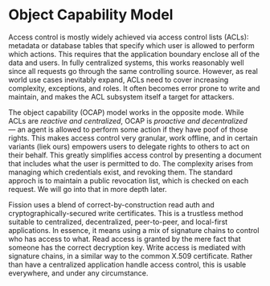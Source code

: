 # Object Capability Model

Access control is mostly widely achieved via access control lists \(ACLs\): metadata or database tables that specify which user is allowed to perform which actions. This requires that the application boundary enclose all of the data and users. In fully centralized systems, this works reasonably well since all requests go through the same controlling source. However, as real world use cases inevitably expand, ACLs need to cover increasing complexity, exceptions, and roles. It often becomes error prone to write and maintain, and makes the ACL subsystem itself a target for attackers.

The object capability \(OCAP\) model works in the opposite mode. While ACLs are _reactive and centralized_, OCAP is _proactive and decentralized_ — an agent is allowed to perform some action if they have poof of those rights. This makes access control very granular, work offline, and in certain variants \(liek ours\) empowers users to delegate rights to others to act on their behalf. This greatly simplifies access control by presenting a document that includes what the user is permitted to do. The complexity arises from managing which credentials exist, and revoking them. The standard approch is to maintain a public revocation list, which is checked on each request. We will go into that in more depth later.

Fission uses a blend of correct-by-construction read auth and cryptographically-secured write certificates. This is a trustless method suitable to centralized, decentralized, peer-to-peer, and local-first applications. In essence, it means using a mix of signature chains to control who has access to what. Read access is granted by the mere fact that someone has the correct decryption key. Write access is mediated with signature chains, in a similar way to the common X.509 certificate. Rather than have a centralized application handle access control, this is usable everywhere, and under any circumstance.



